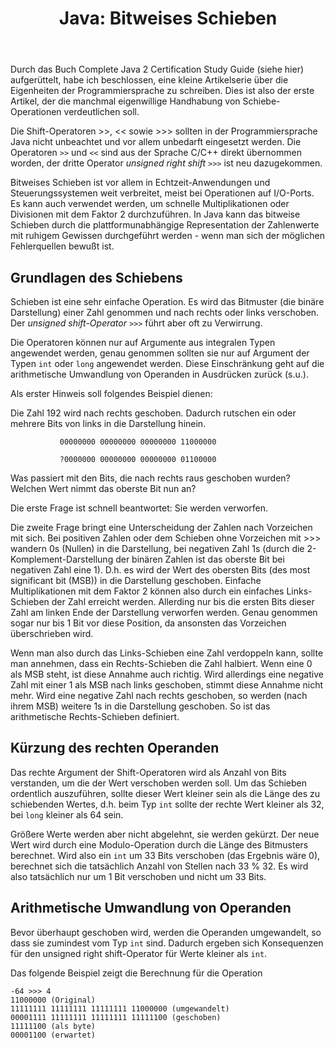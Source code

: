 ﻿---
layout: post
title: "Java: Bitweises Schieben"
---
Durch das Buch Complete Java 2 Certification Study Guide (siehe hier) aufgerüttelt, habe ich beschlossen, eine kleine Artikelserie über die Eigenheiten der Programmiersprache zu schreiben. Dies ist also der erste Artikel, der die manchmal eigenwillige Handhabung von Schiebe-Operationen verdeutlichen soll.

Die Shift-Operatoren >>, << sowie >>> sollten in der Programmiersprache Java nicht unbeachtet und vor allem unbedarft eingesetzt werden. Die Operatoren `>>` und `<<` sind aus der Sprache C/C++ direkt übernommen worden, der dritte Operator *unsigned right shift* `>>>` ist neu dazugekommen.

Bitweises Schieben ist vor allem in Echtzeit-Anwendungen und Steuerungssystemen weit verbreitet, meist bei Operationen auf I/O-Ports. Es kann auch verwendet werden, um schnelle Multiplikationen oder Divisionen mit dem Faktor 2 durchzuführen. In Java kann das bitweise Schieben durch die plattformunabhängige Representation der Zahlenwerte mit ruhigem Gewissen durchgeführt werden - wenn man sich der möglichen Fehlerquellen bewußt ist.

Grundlagen des Schiebens
------------------------

Schieben ist eine sehr einfache Operation. Es wird das Bitmuster (die binäre Darstellung) einer Zahl genommen und nach rechts oder links verschoben. Der *unsigned shift-Operator* `>>>` führt aber oft zu Verwirrung.

Die Operatoren können nur auf Argumente aus integralen Typen angewendet werden, genau genommen sollten sie nur auf Argument der Typen `int` oder `long` angewendet werden. Diese Einschränkung geht auf die arithmetische Umwandlung von Operanden in Ausdrücken zurück (s.u.).

Als erster Hinweis soll folgendes Beispiel dienen:

Die Zahl 192 wird nach rechts geschoben. Dadurch rutschen ein oder mehrere Bits von links in die Darstellung hinein.


               00000000 00000000 00000000 11000000

               ?0000000 00000000 00000000 01100000

Was passiert mit den Bits, die nach rechts raus geschoben wurden? Welchen Wert nimmt das oberste Bit nun an?

Die erste Frage ist schnell beantwortet: Sie werden verworfen.

Die zweite Frage bringt eine Unterscheidung der Zahlen nach Vorzeichen mit sich. Bei positiven Zahlen oder dem Schieben ohne Vorzeichen mit >>> wandern 0s (Nullen) in die Darstellung, bei negativen Zahl 1s (durch die 2-Komplement-Darstellung der binären Zahlen ist das oberste Bit bei negativen Zahl eine 1). D.h. es wird der Wert des obersten Bits (des most significant bit (MSB)) in die Darstellung geschoben.
Einfache Multiplikationen mit dem Faktor 2 können also durch ein einfaches Links-Schieben der Zahl erreicht werden. Allerding nur bis die ersten Bits dieser Zahl am linken Ende der Darstellung verworfen werden. Genau genommen sogar nur bis 1 Bit vor diese Position, da ansonsten das Vorzeichen überschrieben wird.

Wenn man also durch das Links-Schieben eine Zahl verdoppeln kann, sollte man annehmen, dass ein Rechts-Schieben die Zahl halbiert. Wenn eine 0 als MSB steht, ist diese Annahme auch richtig. Wird allerdings eine negative Zahl mit einer 1 als MSB nach links geschoben, stimmt diese Annahme nicht mehr. Wird eine negative Zahl nach rechts geschoben, so werden (nach ihrem MSB) weitere 1s in die Darstellung geschoben. So ist das arithmetische Rechts-Schieben definiert.

Kürzung des rechten Operanden
-----------------------------

Das rechte Argument der Shift-Operatoren wird als Anzahl von Bits verstanden, um die der Wert verschoben werden soll. Um das Schieben ordentlich auszuführen, sollte dieser Wert kleiner sein als die Länge des zu schiebenden Wertes, d.h. beim Typ `int` sollte der rechte Wert kleiner als 32, bei `long` kleiner als 64 sein.

Größere Werte werden aber nicht abgelehnt, sie werden gekürzt. Der neue Wert wird durch eine Modulo-Operation durch die Länge des Bitmusters berechnet. Wird also ein `int` um 33 Bits verschoben (das Ergebnis wäre 0), berechnet sich die tatsächlich Anzahl von Stellen nach 33 % 32. Es wird also tatsächlich nur um 1 Bit verschoben und nicht um 33 Bits.

Arithmetische Umwandlung von Operanden
--------------------------------------

Bevor überhaupt geschoben wird, werden die Operanden umgewandelt, so dass sie zumindest vom Typ `int` sind. Dadurch ergeben sich Konsequenzen für den unsigned right shift-Operator für Werte kleiner als `int`.

Das folgende Beispiel zeigt die Berechnung für die Operation

    -64 >>> 4
    11000000 (Original)
    11111111 11111111 11111111 11000000 (umgewandelt)
    00001111 11111111 11111111 11111100 (geschoben)
    11111100 (als byte)
    00001100 (erwartet)